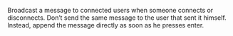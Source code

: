 Broadcast a message to connected users when someone connects or disconnects.
Don’t send the same message to the user that sent it himself. Instead, append the message directly as soon as he presses enter.